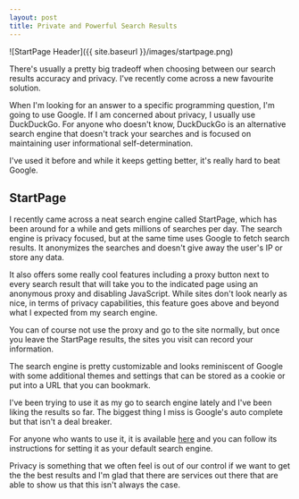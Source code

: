 ```yaml
---
layout: post
title: Private and Powerful Search Results
---
```


![StartPage Header]({{ site.baseurl }}/images/startpage.png)

There's usually a pretty big tradeoff when choosing between our search results accuracy and privacy. I've recently come across a new favourite solution.

<!--halt-->

When I'm looking for an answer to a specific programming question, I'm going to use Google. If I am concerned about privacy, I usually use DuckDuckGo. For anyone who doesn't know, DuckDuckGo is an alternative search engine that doesn't track your searches and is focused on maintaining user informational self-determination.

I've used it before and while it keeps getting better, it's really hard to beat Google.

## StartPage

I recently came across a neat search engine called StartPage, which has been around for a while and gets millions of searches per day. The search engine is privacy focused, but at the same time uses Google to fetch search results. It anonymizes the searches and doesn't give away the user's IP or store any data.

It also offers some really cool features including a proxy button next to every search result that will take you to the indicated page using an anonymous proxy and disabling JavaScript. While sites don't look nearly as nice, in terms of privacy capabilities, this feature goes above and beyond what I expected from my search engine.

You can of course not use the proxy and go to the site normally, but once you leave the StartPage results, the sites you visit can record your information.

The search engine is pretty customizable and looks reminiscent of Google with some additional themes and settings that can be stored as a cookie or put into a URL that you can bookmark.

I've been trying to use it as my go to search engine lately and I've been liking the results so far. The biggest thing I miss is Google's auto complete but that isn't a deal breaker.

For anyone who wants to use it, it is available [here](https://startpage.com) and you can follow its instructions for setting it as your default search engine.

Privacy is something that we often feel is out of our control if we want to get the the best results and I'm glad that there are services out there that are able to show us that this isn't always the case.

